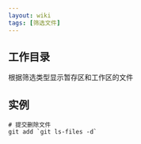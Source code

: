 ```yaml
---
layout: wiki
tags: [筛选文件]
---
```



## 工作目录

根据筛选类型显示暂存区和工作区的文件

## 实例

```shell
# 提交删除文件
git add `git ls-files -d`
```